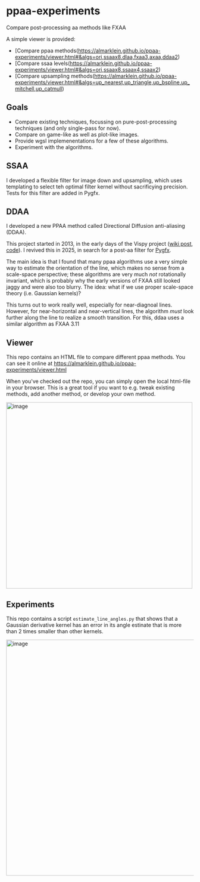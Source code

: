 # ppaa-experiments
Compare post-processing aa methods like FXAA

A simple viewer is provided:

* [Compare ppaa methods(https://almarklein.github.io/ppaa-experiments/viewer.html#&algs=ori,ssaax8,dlaa,fxaa3,axaa,ddaa2)
* [Compare ssaa levels(https://almarklein.github.io/ppaa-experiments/viewer.html#&algs=ori,ssaax8,ssaax4,ssaax2)
* [Compare upsampling methods(https://almarklein.github.io/ppaa-experiments/viewer.html#&algs=up_nearest,up_triangle,up_bspline,up_mitchell,up_catmull)


## Goals

* Compare existing techniques, focussing on pure-post-processing techniques (and only single-pass for now).
* Compare on game-like as well as plot-like images.
* Provide wgsl implemenentations for a few of these algorithms.
* Experiment with the algorithms.


## SSAA

I developed a flexible filter for image down and upsampling, which uses
templating to select teh optimal filter kernel without sacrificying precision.
Tests for this filter are added in Pygfx.


## DDAA

I developed a new PPAA method called Directional Diffusion anti-aliasing (DDAA).

This project started in 2013, in the early days of the Vispy project ([wiki post](https://github.com/vispy/vispy/wiki/Tech.-Antialiasing), [code](https://github.com/vispy/experimental/tree/master/fsaa)).
I revived this in 2025, in search for a post-aa filter for [Pygfx](https://github.com/pygfx/pygfx).

The main idea is that I found that many ppaa algorithms use a very simple way to
estimate the orientation of the line, which makes no sense from a scale-space perspective;
these algorithms are very much *not* rotationally invariant, which is probably why the early
versions of FXAA still looked jaggy and were also too blurry. The idea: what if we use proper
scale-space theory (i.e. Gaussian kernels)?

This turns out to work really well, especially for near-diagnoal lines. However,
for near-horizontal and near-vertical lines, the algorithm *must* look further
along the line to realize a smooth transition. For this, ddaa uses a similar
algorithm as FXAA 3.11


## Viewer

This repo contains an HTML file to compare different ppaa methods. You can see it online at https://almarklein.github.io/ppaa-experiments/viewer.html

When you've checked out the repo, you can simply open the local html-file in your browser. This is a great tool if you want to e.g. tweak existing methods, add another method, or develop your own method.

<img width="500" alt="image" src="https://github.com/user-attachments/assets/f96eacb9-aecf-45a4-a8ac-0f2d78be33a3" />


## Experiments
This repo contains a script `estimate_line_angles.py` that shows that a Gaussian derivative kernel
has an error in its angle estinate that is more than 2 times smaller than other kernels.

<img width="633" alt="image" src="https://github.com/user-attachments/assets/0f4c808e-97ba-4153-a879-bcfe8bb6b7b4" />

